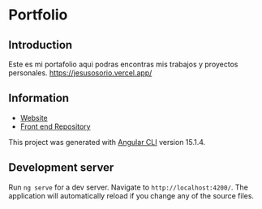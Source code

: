 # Portfolio
## Introduction
Este es mi portafolio aqui podras encontras mis trabajos y proyectos personales. https://jesusosorio.vercel.app/
## Information

- [Website](https://jesusosorio.vercel.app/)
- [Front end Repository](https://github.com/JesusOsorioJ/portfolio)


This project was generated with [Angular CLI](https://github.com/angular/angular-cli) version 15.1.4.

## Development server
 
Run `ng serve` for a dev server. Navigate to `http://localhost:4200/`. The application will automatically reload if you change any of the source files.


 
 
